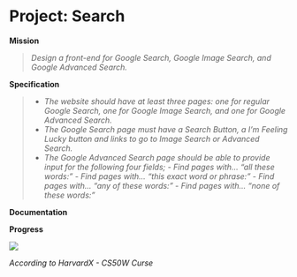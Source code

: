 # Project: Search

**Mission** 
>_Design a front-end for Google Search, Google Image Search, and Google Advanced Search._

**Specification**
>- _The website should have at least three pages: one for regular Google Search, one for Google Image Search, and one for Google Advanced Search._
>- _The Google Search page must have a Search Button, a I’m Feeling Lucky button and links to go to Image Search or Advanced Search._
>- _The Google Advanced Search page should be able to provide input for the following four fields;_
    - _Find pages with… “all these words:”_
    - _Find pages with… “this exact word or phrase:”_
    - _Find pages with… “any of these words:”_
    - _Find pages with… “none of these words:”_

**Documentation**

**Progress**
   
![](https://geps.dev/progress/80)
   
   
_According to HarvardX -  CS50W Curse_
